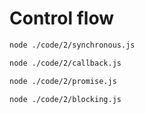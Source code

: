 # Control flow

```bash
node ./code/2/synchronous.js

node ./code/2/callback.js

node ./code/2/promise.js

node ./code/2/blocking.js

```
